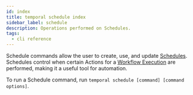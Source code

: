 ```yaml
---
id: index
title: temporal schedule index
sidebar_label: schedule
description: Operations performed on Schedules.
tags:
  - cli reference
---
```


Schedule commands allow the user to create, use, and update [Schedules](/concepts/what-is-a-schedule).
Schedules control when certain Actions for a [Workflow Execution](/concepts/what-is-a-workflow-execution) are performed, making it a useful tool for automation.

To run a Schedule command, run `temporal schedule [command] [command options]`.
